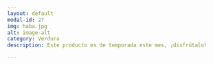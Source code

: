 ```yaml
---
layout: default
modal-id: 27
img: haba.jpg
alt: image-alt
category: Verdura
description: Este producto es de temporada este mes, ¡disfrútalo!

---
```

